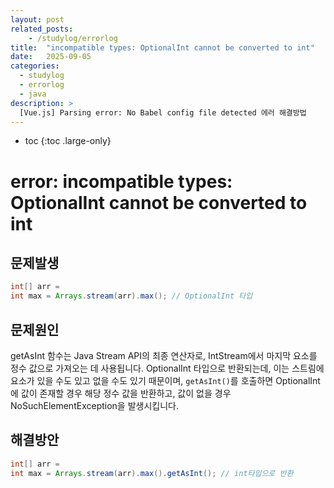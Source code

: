 ```yaml
---
layout: post
related_posts:
    - /studylog/errorlog
title:  "incompatible types: OptionalInt cannot be converted to int"
date:   2025-09-05
categories:
  - studylog
  - errorlog
  - java
description: >
  [Vue.js] Parsing error: No Babel config file detected 에러 해결방법
---
```

* toc
{:toc .large-only}
# error: incompatible types: OptionalInt cannot be converted to int

## 문제발생 
```java
int[] arr = 
int max = Arrays.stream(arr).max(); // OptionalInt 타입
```

## 문제원인
getAsInt 함수는 Java Stream API의 최종 연산자로, IntStream에서 마지막 요소를 정수 값으로 가져오는 데 사용됩니다. OptionalInt 타입으로 반환되는데, 이는 스트림에 요소가 있을 수도 있고 없을 수도 있기 때문이며, `getAsInt()`를 호출하면 OptionalInt에 값이 존재할 경우 해당 정수 값을 반환하고, 값이 없을 경우 NoSuchElementException을 발생시킵니다. 

## 해결방안
```java
int[] arr = 
int max = Arrays.stream(arr).max().getAsInt(); // int타입으로 반환
```
